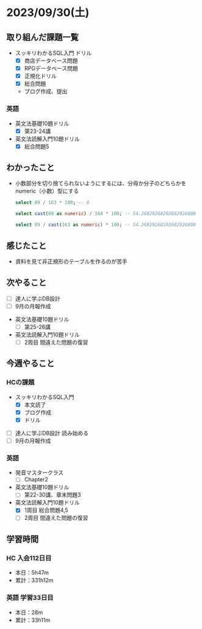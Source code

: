 # 2023/09/30(土)

## 取り組んだ課題一覧

- スッキリわかるSQL入門 ドリル
  - [x] 商店データベース問題
  - [x] RPGデータベース問題
  - [x] 正規化ドリル
  - [x] 総合問題
  - ブログ作成、提出

### 英語

- 英文法基礎10題ドリル
  - [x] 第23-24講
- 英文法読解入門10題ドリル
  - [x] 総合問題5

## わかったこと

- 小数部分を切り捨てられないようにするには、分母か分子のどちらかをnumeric（小数）型にする

  ```sql
  select 89 / 163 * 100; -- 0

  select cast(89 as numeric) / 164 * 100; -- 54.26829268292682926800

  select 89 / cast(163 as numeric) * 100; -- 54.26829268292682926800
  ```

## 感じたこと

- 資料を見て非正規形のテーブルを作るのが苦手

## 次やること

- [ ] 達人に学ぶDB設計
- [ ] 9月の月報作成

- 英文法基礎10題ドリル
  - [ ] 第25-26講
- 英文法読解入門10題ドリル
  - [ ] 2周目 間違えた問題の復習

## 今週やること

### HCの課題

- スッキリわかるSQL入門
  - [x] 本文読了
  - [x] ブログ作成
  - [x] ドリル
- [ ] 達人に学ぶDB設計 読み始める
- [ ] 9月の月報作成

### 英語

- 発音マスタークラス
  - [ ] Chapter2
- 英文法基礎10題ドリル
  - [ ] 第22-30講、章末問題3
- 英文法読解入門10題ドリル
  - [x] 1周目 総合問題4,5
  - [ ] 2周目 間違えた問題の復習

## 学習時間

### HC 入会112日目

- 本日：5h47m
- 累計：331h12m

### 英語 学習33日目

- 本日：28m
- 累計：33h11m
